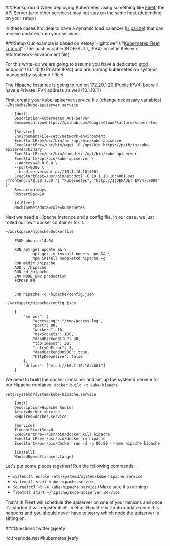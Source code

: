###Background
When deploying Kubernetes using something like [Fleet](https://github.com/coreos/fleet), the API Server (and other services) may not stay on the same host (depending on your setup)

In these cases it's ideal to have a dynamic load balancer ([Hipache](https://github.com/hipache/hipache)) that can receive updates from your services.

###Setup
Our example is based on Kelsey Hightower's "[Kubernetes Fleet Tutorial](https://github.com/kelseyhightower/kubernetes-fleet-tutorial)" (The bash variable ${DEFAULT_IPV4} is set in Kelsey's /etc/network-environment file)

For this write-up we are going to assume you have a dedicated [etcd](https://github.com/coreos/etcd) endpoint (10.1.10.10 Private IPV4) and are running kubernetes on systems managed by systemd / fleet.

The Hipache instance is going to run on 172.20.1.20 (Public IPV4) but will have a Private IPV4 address as well (10.1.10.11)


First, create your kube-apiserver.service file (change necessary variables)
`~/hipache/kube-apiserver.service`
```
    [Unit]
    Description=Kubernetes API Server
    Documentation=https://github.com/GoogleCloudPlatform/kubernetes

    [Service]
    EnvironmentFile=/etc/network-environment
    ExecStartPre=/usr/bin/rm /opt/bin/kube-apiserver
    ExecStartPre=/usr/bin/wget -P /opt/bin https://path/to/kube-apiserver/binary
    ExecStartPre=/usr/bin/chmod +x /opt/bin/kube-apiserver
    ExecStart=/opt/bin/kube-apiserver \
    --address=0.0.0.0 \
    --port=8080 \
    --etcd_servers=http://10.1.10.10:4001
    ExecStartPost=/usr/bin/etcdctl -C 10.1.10.10:4001 set /frontend:172.20.1.20 '[ "kubernetes", "http://${DEFAULT_IPV4}:8080" ]'
    Restart=always
    RestartSec=10

    [X-Fleet]
    MachineMetadata=role=kubernetes
```

Next we need a Hipache instance and a config file. In our case, we just rolled our own docker container for it.

`~/workspace/hipache/Dockerfile`
```
    FROM ubuntu:14.04

    RUN apt-get update && \
            apt-get -y install nodejs npm && \
            npm install node-etcd hipache -g
    RUN mkdir /hipache
    ADD . /hipache
    RUN cd /hipache
    ENV NODE_ENV production
    EXPOSE 80


    CMD hipache -c /hipache/config.json
```
`~/workspace/hipache/config.json`
```
    {
        "server": {
            "accessLog": "/tmp/access.log",
            "port": 80,
            "workers": 10,
            "maxSockets": 100,
            "deadBackendTTL": 30,
            "tcpTimeout": 30,
            "retryOnError": 3,
            "deadBackendOn500": true,
            "httpKeepAlive": false
        },
        "driver": ["etcd://10.1.10.10:4001"]
    }

```

We need to build the docker container and set up the systemd service for our Hipache container.
`docker build -t kube-hipache .`

`/etc/systemd/system/kube-hipache.service`
```
    [Unit]
    Description=Hipache Router
    After=docker.service
    Requires=docker.service

    [Service]
    TimeoutStartSec=0
    ExecStartPre=-/usr/bin/docker kill hipache
    ExecStartPre=-/usr/bin/docker rm hipache
    ExecStart=/usr/bin/docker run -d -p 80:80 --name hipache hipache

    [Install]
    WantedBy=multi-user.target
```
Let's put some pieces together! Run the following commands:
- `systemctl enable /etc/systemd/system/kube-hipache.service `
- `systemctl start kube-hipache.service`
- `journalctl -b -u kube-hipache.service` (Make sure it's running)
- `fleetctl start ~/hipache/kube-apiserver.service`

That's it! Fleet will schedule the apiserver on one of your minions and once it's started it will register itself in etcd. Hipache will auto-update once this happens and you should never have to worry which node the apiserver is sitting on.


###Questions
twitter @jeefy

irc.freenode.net #kubernetes jeefy
